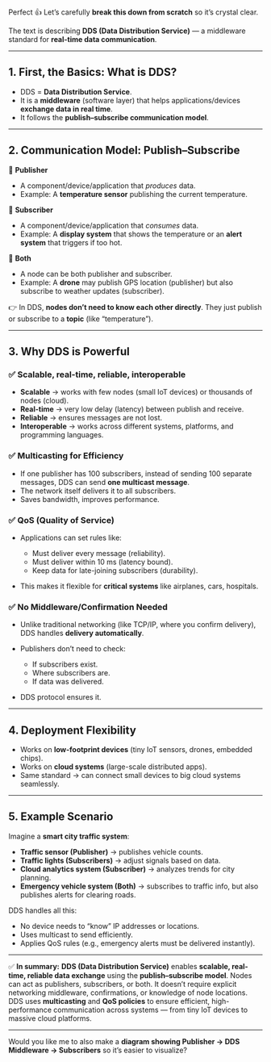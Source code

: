 Perfect 👍 Let’s carefully **break this down from scratch** so it’s crystal clear.

The text is describing **DDS (Data Distribution Service)** — a middleware standard for **real-time data communication**.

---

## 1. First, the Basics: What is DDS?

* DDS = **Data Distribution Service**.
* It is a **middleware** (software layer) that helps applications/devices **exchange data in real time**.
* It follows the **publish–subscribe communication model**.

---

## 2. Communication Model: Publish–Subscribe

🔹 **Publisher**

* A component/device/application that *produces* data.
* Example: A **temperature sensor** publishing the current temperature.

🔹 **Subscriber**

* A component/device/application that *consumes* data.
* Example: A **display system** that shows the temperature or an **alert system** that triggers if too hot.

🔹 **Both**

* A node can be both publisher and subscriber.
* Example: A **drone** may publish GPS location (publisher) but also subscribe to weather updates (subscriber).

👉 In DDS, **nodes don’t need to know each other directly**. They just publish or subscribe to a **topic** (like “temperature”).

---

## 3. Why DDS is Powerful

### ✅ **Scalable, real-time, reliable, interoperable**

* **Scalable** → works with few nodes (small IoT devices) or thousands of nodes (cloud).
* **Real-time** → very low delay (latency) between publish and receive.
* **Reliable** → ensures messages are not lost.
* **Interoperable** → works across different systems, platforms, and programming languages.

### ✅ **Multicasting for Efficiency**

* If one publisher has 100 subscribers, instead of sending 100 separate messages, DDS can send **one multicast message**.
* The network itself delivers it to all subscribers.
* Saves bandwidth, improves performance.

### ✅ **QoS (Quality of Service)**

* Applications can set rules like:

  * Must deliver every message (reliability).
  * Must deliver within 10 ms (latency bound).
  * Keep data for late-joining subscribers (durability).
* This makes it flexible for **critical systems** like airplanes, cars, hospitals.

### ✅ **No Middleware/Confirmation Needed**

* Unlike traditional networking (like TCP/IP, where you confirm delivery), DDS handles **delivery automatically**.
* Publishers don’t need to check:

  * If subscribers exist.
  * Where subscribers are.
  * If data was delivered.
* DDS protocol ensures it.

---

## 4. Deployment Flexibility

* Works on **low-footprint devices** (tiny IoT sensors, drones, embedded chips).
* Works on **cloud systems** (large-scale distributed apps).
* Same standard → can connect small devices to big cloud systems seamlessly.

---

## 5. Example Scenario

Imagine a **smart city traffic system**:

* **Traffic sensor (Publisher)** → publishes vehicle counts.
* **Traffic lights (Subscribers)** → adjust signals based on data.
* **Cloud analytics system (Subscriber)** → analyzes trends for city planning.
* **Emergency vehicle system (Both)** → subscribes to traffic info, but also publishes alerts for clearing roads.

DDS handles all this:

* No device needs to “know” IP addresses or locations.
* Uses multicast to send efficiently.
* Applies QoS rules (e.g., emergency alerts must be delivered instantly).

---

✅ **In summary:**
**DDS (Data Distribution Service)** enables **scalable, real-time, reliable data exchange** using the **publish–subscribe model**. Nodes can act as publishers, subscribers, or both. It doesn’t require explicit networking middleware, confirmations, or knowledge of node locations. DDS uses **multicasting** and **QoS policies** to ensure efficient, high-performance communication across systems — from tiny IoT devices to massive cloud platforms.

---

Would you like me to also make a **diagram showing Publisher → DDS Middleware → Subscribers** so it’s easier to visualize?
